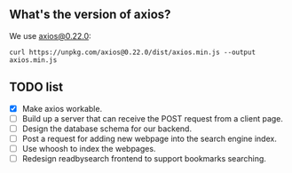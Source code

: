 ## What's the version of axios?
We use axios@0.22.0: 
```
curl https://unpkg.com/axios@0.22.0/dist/axios.min.js --output axios.min.js
```

## TODO list
- [x] Make axios workable.
- [ ] Build up a server that can receive the POST request from a client page. 
- [ ] Design the database schema for our backend. 
- [ ] Post a request for adding new webpage into the search engine index. 
- [ ] Use whoosh to index the webpages. 
- [ ] Redesign readbysearch frontend to support bookmarks searching. 
